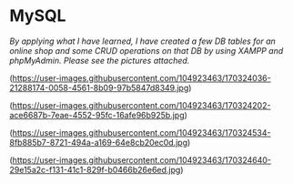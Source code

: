 # MySQL
*By applying what I have learned, I have created a few DB tables for an online shop and some CRUD operations on that DB by using XAMPP and phpMyAdmin. Please see the pictures attached.*

(https://user-images.githubusercontent.com/104923463/170324036-21288174-0058-4561-8b09-97b5847d8349.jpg)

(https://user-images.githubusercontent.com/104923463/170324202-ace6687b-7eae-4552-95fc-16afe96b925b.jpg)

(https://user-images.githubusercontent.com/104923463/170324534-8fb885b7-8721-494a-a169-64e8cb20ec0d.jpg)

(https://user-images.githubusercontent.com/104923463/170324640-29e15a2c-f131-41c1-829f-b0466b26e6ed.jpg)

